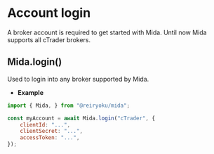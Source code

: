 # Account login
A broker account is required to get started with Mida. Until now
Mida supports all cTrader brokers.

## Mida.login()
Used to login into any broker supported by Mida.

- **Example**
```javascript
import { Mida, } from "@reiryoku/mida";

const myAccount = await Mida.login("cTrader", {
    clientId: "...",
    clientSecret: "...",
    accessToken: "...",
});
```
